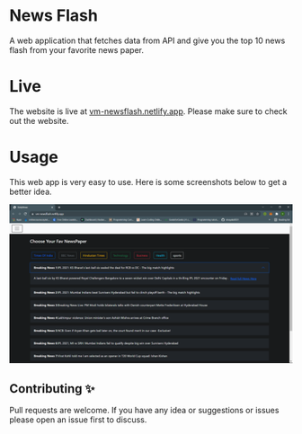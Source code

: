 # News Flash

A web application that fetches data from API and give you the top 10 news flash from your favorite news paper.

# Live

The website is live at [vm-newsflash.netlify.app](https://vm-newsflash.netlify.app/). Please make sure to check out the website.

# Usage

This web app is very easy to use. Here is some screenshots below to get a better idea.

![Screenshot1](./img/Screenshot1.png)

## Contributing ✨

Pull requests are welcome. If you have any idea or suggestions or issues please open an issue first to discuss.
